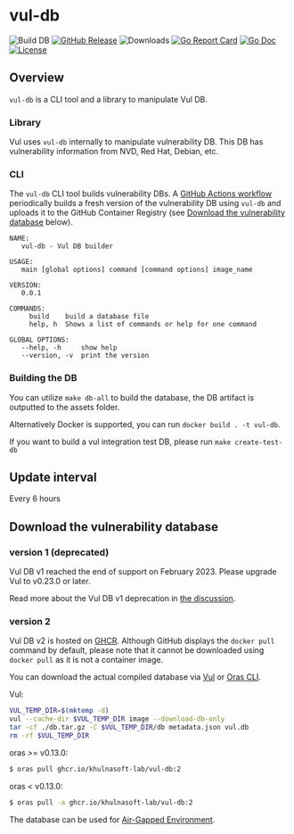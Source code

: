 # vul-db 

![Build DB](https://github.com/khulnasoft-lab/vul-db/workflows/Vul%20DB/badge.svg)
[![GitHub Release][release-img]][release]
![Downloads][download]
[![Go Report Card][report-card-img]][report-card]
[![Go Doc][go-doc-img]][go-doc]
[![License][license-img]][license]

[download]: https://img.shields.io/github/downloads/khulnasoft-lab/vul-db/total?logo=github
[release-img]: https://img.shields.io/github/release/khulnasoft-lab/vul-db.svg?logo=github
[release]: https://github.com/khulnasoft-lab/vul-db/releases
[report-card-img]: https://goreportcard.com/badge/github.com/khulnasoft-lab/vul-db
[report-card]: https://goreportcard.com/report/github.com/khulnasoft-lab/vul-db
[go-doc-img]: https://godoc.org/github.com/khulnasoft-lab/vul-db?status.svg
[go-doc]: https://godoc.org/github.com/khulnasoft-lab/vul-db
[code-cov]: https://codecov.io/gh/khulnasoft-lab/vul-db/branch/main/graph/badge.svg
[license-img]: https://img.shields.io/badge/License-Apache%202.0-blue.svg
[license]: https://github.com/khulnasoft-lab/vul-db/blob/main/LICENSE

## Overview
`vul-db` is a CLI tool and a library to manipulate Vul DB.

### Library
Vul uses `vul-db` internally to manipulate vulnerability DB. This DB has vulnerability information from NVD, Red Hat, Debian, etc.

### CLI
The `vul-db` CLI tool builds vulnerability DBs. A [GitHub Actions workflow](.github/workflows/cron.yml)
periodically builds a fresh version of the vulnerability DB using `vul-db` and uploads it to the GitHub
Container Registry (see [Download the vulnerability database](#download-the-vulnerability-database) below).

```
NAME:
   vul-db - Vul DB builder

USAGE:
   main [global options] command [command options] image_name

VERSION:
   0.0.1

COMMANDS:
     build    build a database file
     help, h  Shows a list of commands or help for one command

GLOBAL OPTIONS:
   --help, -h     show help
   --version, -v  print the version
```

### Building the DB
You can utilize `make db-all` to build the database, the DB artifact is outputted to the assets folder.

Alternatively Docker is supported, you can run `docker build . -t vul-db`.

If you want to build a vul integration test DB, please run `make create-test-db`

## Update interval
Every 6 hours

## Download the vulnerability database
### version 1 (deprecated)
Vul DB v1 reached the end of support on February 2023. Please upgrade Vul to v0.23.0 or later.

Read more about the Vul DB v1 deprecation in [the discussion](https://github.com/khulnasoft-lab/vul/discussions/1653).

### version 2
Vul DB v2 is hosted on [GHCR](https://github.com/orgs/khulnasoft-lab/packages/container/package/vul-db).
Although GitHub displays the `docker pull` command by default, please note that it cannot be downloaded using `docker pull` as it is not a container image.

You can download the actual compiled database via [Vul](https://khulnasoft-lab.github.io/vul/) or [Oras CLI](https://oras.land/cli/).

Vul:
```sh
VUL_TEMP_DIR=$(mktemp -d)
vul --cache-dir $VUL_TEMP_DIR image --download-db-only
tar -cf ./db.tar.gz -C $VUL_TEMP_DIR/db metadata.json vul.db
rm -rf $VUL_TEMP_DIR
```
oras >= v0.13.0:
```sh
$ oras pull ghcr.io/khulnasoft-lab/vul-db:2
```

oras < v0.13.0:
```sh
$ oras pull -a ghcr.io/khulnasoft-lab/vul-db:2
```
The database can be used for [Air-Gapped Environment](https://khulnasoft-lab.github.io/vul/latest/docs/advanced/air-gap/).
